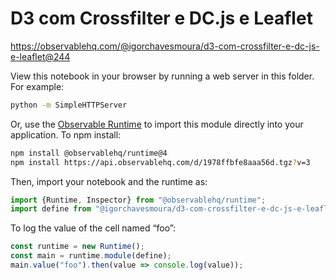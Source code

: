 # D3 com Crossfilter e DC.js e Leaflet

https://observablehq.com/@igorchavesmoura/d3-com-crossfilter-e-dc-js-e-leaflet@244

View this notebook in your browser by running a web server in this folder. For
example:

~~~sh
python -m SimpleHTTPServer
~~~

Or, use the [Observable Runtime](https://github.com/observablehq/runtime) to
import this module directly into your application. To npm install:

~~~sh
npm install @observablehq/runtime@4
npm install https://api.observablehq.com/d/1978ffbfe8aaa56d.tgz?v=3
~~~

Then, import your notebook and the runtime as:

~~~js
import {Runtime, Inspector} from "@observablehq/runtime";
import define from "@igorchavesmoura/d3-com-crossfilter-e-dc-js-e-leaflet";
~~~

To log the value of the cell named “foo”:

~~~js
const runtime = new Runtime();
const main = runtime.module(define);
main.value("foo").then(value => console.log(value));
~~~
